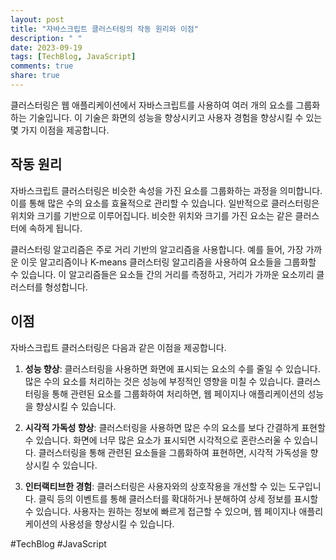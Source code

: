 ```yaml
---
layout: post
title: "자바스크립트 클러스터링의 작동 원리와 이점"
description: " "
date: 2023-09-19
tags: [TechBlog, JavaScript]
comments: true
share: true
---
```


클러스터링은 웹 애플리케이션에서 자바스크립트를 사용하여 여러 개의 요소를 그룹화하는 기술입니다. 이 기술은 화면의 성능을 향상시키고 사용자 경험을 향상시킬 수 있는 몇 가지 이점을 제공합니다.

## 작동 원리
자바스크립트 클러스터링은 비슷한 속성을 가진 요소를 그룹화하는 과정을 의미합니다. 이를 통해 많은 수의 요소를 효율적으로 관리할 수 있습니다. 일반적으로 클러스터링은 위치와 크기를 기반으로 이루어집니다. 비슷한 위치와 크기를 가진 요소는 같은 클러스터에 속하게 됩니다.

클러스터링 알고리즘은 주로 거리 기반의 알고리즘을 사용합니다. 예를 들어, 가장 가까운 이웃 알고리즘이나 K-means 클러스터링 알고리즘을 사용하여 요소들을 그룹화할 수 있습니다. 이 알고리즘들은 요소들 간의 거리를 측정하고, 거리가 가까운 요소끼리 클러스터를 형성합니다.

## 이점
자바스크립트 클러스터링은 다음과 같은 이점을 제공합니다.

1. **성능 향상**: 클러스터링을 사용하면 화면에 표시되는 요소의 수를 줄일 수 있습니다. 많은 수의 요소를 처리하는 것은 성능에 부정적인 영향을 미칠 수 있습니다. 클러스터링을 통해 관련된 요소를 그룹화하여 처리하면, 웹 페이지나 애플리케이션의 성능을 향상시킬 수 있습니다.

2. **시각적 가독성 향상**: 클러스터링을 사용하면 많은 수의 요소를 보다 간결하게 표현할 수 있습니다. 화면에 너무 많은 요소가 표시되면 시각적으로 혼란스러울 수 있습니다. 클러스터링을 통해 관련된 요소들을 그룹화하여 표현하면, 시각적 가독성을 향상시킬 수 있습니다.

3. **인터랙티브한 경험**: 클러스터링은 사용자와의 상호작용을 개선할 수 있는 도구입니다. 클릭 등의 이벤트를 통해 클러스터를 확대하거나 분해하여 상세 정보를 표시할 수 있습니다. 사용자는 원하는 정보에 빠르게 접근할 수 있으며, 웹 페이지나 애플리케이션의 사용성을 향상시킬 수 있습니다.

#TechBlog #JavaScript